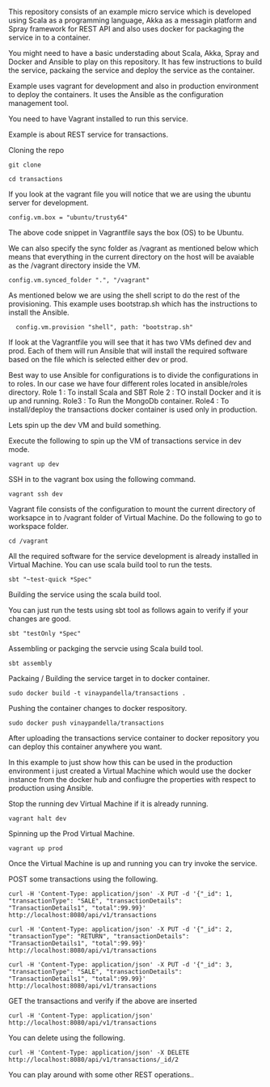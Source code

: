 This repository consists of an example micro service which is developed using Scala as a programming language, Akka as a messagin platform and Spray framework for REST API and also uses docker for packaging the service in to a container.

You might need to have a basic understading about Scala, Akka, Spray and Docker and Ansible to play on this repository. It has few instructions to build the service, packaing the service and deploy the service as the container.

Example uses vagrant for development and also in production environment to deploy the containers. It uses the Ansible as the configuration management tool.

You need to have Vagrant installed to run this service.

Example is about REST service for transactions.

Cloning the repo

```
git clone 

cd transactions
```

If you look at the vagrant file you will notice that we are using the ubuntu server for development.

```
config.vm.box = "ubuntu/trusty64"
```

The above code snippet in Vagrantfile  says the box (OS) to be Ubuntu.


We can also specify the sync folder as /vagrant as mentioned below which means that everything in the current directory on the host will be avaiable as the /vagrant directory inside the VM.

```
config.vm.synced_folder ".", "/vagrant"
```

As mentioned below we are using the shell script to do the rest of the provisioning. This example uses bootstrap.sh which has the instructions to install the Ansible.

```
  config.vm.provision "shell", path: "bootstrap.sh"
```

If look at the Vagrantfile you will see that it has two VMs defined dev and prod. Each of them will run Ansible that will install the required software based on the file which is selected either dev or prod.

Best way to use Ansible for configurations is to divide the configurations in to roles.
In our case we have four different roles located in ansible/roles directory.
Role 1 : To install Scala and SBT 
Role 2 : TO install Docker and it is up and running.
Role3 : To Run the MongoDb container.
Role4 : To install/deploy the transactions docker container is used only in production.

Lets spin up the dev VM and build something.

Execute the following to spin up the VM of transactions service in dev mode.

```
vagrant up dev
```

SSH in to the vagrant box using the following command.

```
vagrant ssh dev
```

Vagrant file consists of the configuration to mount the current directory of worksapce in to /vagrant folder of Virtual Machine. Do the following to go to workspace folder.

```
cd /vagrant 
```

All the required software for the service development is already installed in Virtual Machine. You can use scala build tool to run the tests.

```
sbt "~test-quick *Spec"
```

Building the service using the scala build tool.

You can just run the tests using sbt tool as follows again to verify if your changes are good.

```
sbt "testOnly *Spec"
```

Assembling or packging the servcie using Scala build tool.

```
sbt assembly
```

Packaing / Building the service target in to docker container.

```
sudo docker build -t vinaypandella/transactions .
```

Pushing the container changes to docker respository.

```
sudo docker push vinaypandella/transactions
```

After uploading the transactions service container to docker repository you can deploy this container anywhere you want.

In this example to just show how this can be used in the production environment i just created a Virtual Machine which would use the docker instance from the docker hub and confiugre the properties with respect to production using Ansible.

Stop the running dev Virtual Machine if it is already running.

```
vagrant halt dev
```

Spinning up the Prod Virtual Machine.

```
vagrant up prod
```

Once the Virtual Machine is up and running you can try invoke the service.

POST some transactions using the following.

```
curl -H 'Content-Type: application/json' -X PUT -d '{"_id": 1, "transactionType": "SALE", "transactionDetails": "TransactionDetails1", "total":99.99}' http://localhost:8080/api/v1/transactions

curl -H 'Content-Type: application/json' -X PUT -d '{"_id": 2, "transactionType": "RETURN", "transactionDetails": "TransactionDetails1", "total":99.99}' http://localhost:8080/api/v1/transactions

curl -H 'Content-Type: application/json' -X PUT -d '{"_id": 3, "transactionType": "SALE", "transactionDetails": "TransactionDetails1", "total":99.99}' http://localhost:8080/api/v1/transactions
```

GET the transactions and verify if the above are inserted

```
curl -H 'Content-Type: application/json' http://localhost:8080/api/v1/transactions
```

You can delete using the following.

```
curl -H 'Content-Type: application/json' -X DELETE http://localhost:8080/api/v1/transactions/_id/2
```

You can play around with some other REST operations..

